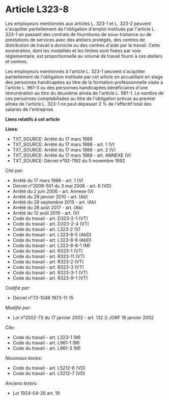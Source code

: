 # Article L323-8

Les employeurs mentionnés aux articles L. 323-1 et L. 323-2 peuvent s'acquitter partiellement de l'obligation d'emploi
instituée par l'article L. 323-1 en passant des contrats de fournitures de sous-traitance ou de prestations de services avec
des ateliers protégés, des centres de distribution de travail à domicile ou des centres d'aide par le travail. Cette
exonération, dont les modalités et les limites sont fixées par voie réglementaire, est proportionnelle au volume de travail
fourni à ces ateliers et centres.

Les employeurs mentionnés à l'article L. 323-1 peuvent s'acquitter partiellement de l'obligation instituée par cet article en
accueillant en stage des personnes handicapées au titre de la formation professionnelle visée à l'article L. 961-3 ou des
personnes handicapées bénéficiaires d'une rémunération au titre du deuxième alinéa de l'article L. 961-1. Le nombre de ces
personnes comptabilisées au titre de l'obligation prévue au premier alinéa de l'article L. 323-1 ne peut dépasser 2 % de
l'effectif total des salariés de l'entreprise.

**Liens relatifs à cet article**

**Liens**:

  - TXT_SOURCE: Arrêté du 17 mars 1988
  - TXT_SOURCE: Arrêté du 17 mars 1988 - art. 1 (V)
  - TXT_SOURCE: Arrêté du 17 mars 1988 - art. 2 (V)
  - TXT_SOURCE: Arrêté du 17 mars 1988 - art. ANNEXE (V)
  - TXT_SOURCE: Décret n°92-1192 du 5 novembre 1992

_Cité par_:

  - Arrêté du 17 mars 1988 - art. 1 (V)
  - Décret n°2006-501 du 3 mai 2006 - art. 6 (VD)
  - Arrêté du 2 juin 2006 - art. Annexe (V)
  - Arrêté du 29 janvier 2010 - art. (Ab)
  - Arrêté du 28 septembre 2015 - art. (Ab)
  - Arrêté du 28 août 2017 - art. (Ab)
  - Arrêté du 12 août 2019 - art. (V)
  - Code du travail - art. D323-2-1 (VT)
  - Code du travail - art. D323-2-4 (VT)
  - Code du travail - art. L323-2 (V)
  - Code du travail - art. L323-8-5 (AbD)
  - Code du travail - art. L323-8-6 (AbD)
  - Code du travail - art. L323-8-6-1 (M)
  - Code du travail - art. R323-1 (VT)
  - Code du travail - art. R323-11 (VT)
  - Code du travail - art. R323-2 (VT)
  - Code du travail - art. R323-3 (VT)
  - Code du travail - art. R323-3-1 (VT)
  - Code du travail - art. R323-9-1 (VT)

_Codifié par_:

  - Décret n°73-1046 1973-11-15

_Modifié par_:

  - Loi n°2002-73 du 17 janvier 2002 - art. 132 () JORF 18 janvier 2002

_Cite_:

  - Code du travail - art. L323-1 (M)
  - Code du travail - art. L961-1 (M)
  - Code du travail - art. L961-3 (M)

_Nouveaux textes_:

  - Code du travail - art. L5212-6 (VD)
  - Code du travail - art. L5212-7 (VD)

_Anciens textes_:

  - Loi  1924-04-26 art. 19
